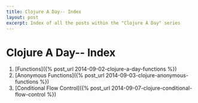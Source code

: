 ```yaml
---
title: Clojure A Day-- Index
layout: post
excerpt: Index of all the posts within the "Clojure A Day" series
---
```


# Clojure A Day-- Index

1. [Functions]({% post_url 2014-09-02-clojure-a-day-functions %})
1. [Anonymous Functions]({% post_url 2014-09-03-clojure-anonymous-functions %})
1. [Conditional Flow Control]({% post_url 2014-09-07-clojure-conditional-flow-control %})